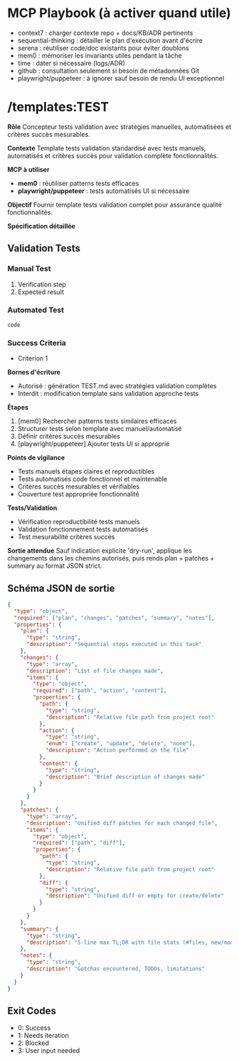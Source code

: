 # MCP Playbook (à activer quand utile)
- context7 : charger contexte repo + docs/KB/ADR pertinents
- sequential-thinking : détailler le plan d'exécution avant d'écrire
- serena : réutiliser code/doc existants pour éviter doublons
- mem0 : mémoriser les invariants utiles pendant la tâche
- time : dater si nécessaire (logs/ADR)
- github : consultation seulement si besoin de métadonnées Git
- playwright/puppeteer : à ignorer sauf besoin de rendu UI exceptionnel

# /templates:TEST

**Rôle**
Concepteur tests validation avec stratégies manuelles, automatisées et critères succès mesurables.

**Contexte**
Template tests validation standardisé avec tests manuels, automatisés et critères succès pour validation complète fonctionnalités.

**MCP à utiliser**
- **mem0** : réutiliser patterns tests efficaces
- **playwright/puppeteer** : tests automatisés UI si nécessaire

**Objectif**
Fournir template tests validation complet pour assurance qualité fonctionnalités.

**Spécification détaillée**

## Validation Tests
### Manual Test
1. Verification step
2. Expected result
### Automated Test
```code```
### Success Criteria
- Criterion 1

**Bornes d'écriture**
* Autorisé : génération TEST.md avec stratégies validation complètes
* Interdit : modification template sans validation approche tests

**Étapes**
1. [mem0] Rechercher patterns tests similaires efficaces
2. Structurer tests selon template avec manuel/automatisé
3. Définir critères succès mesurables
4. [playwright/puppeteer] Ajouter tests UI si approprié

**Points de vigilance**
- Tests manuels étapes claires et reproductibles
- Tests automatisés code fonctionnel et maintenable
- Critères succès mesurables et vérifiables
- Couverture test appropriée fonctionnalité

**Tests/Validation**
- Vérification reproductibilité tests manuels
- Validation fonctionnement tests automatisés
- Test mesurabilité critères succès

**Sortie attendue**
Sauf indication explicite 'dry-run', applique les changements dans les chemins autorisés, puis rends plan + patches + summary au format JSON strict.

## Schéma JSON de sortie

```json
{
  "type": "object",
  "required": ["plan", "changes", "patches", "summary", "notes"],
  "properties": {
    "plan": { 
      "type": "string",
      "description": "Sequential steps executed in this task"
    },
    "changes": {
      "type": "array",
      "description": "List of file changes made",
      "items": {
        "type": "object",
        "required": ["path", "action", "content"],
        "properties": {
          "path": { 
            "type": "string",
            "description": "Relative file path from project root"
          },
          "action": { 
            "type": "string", 
            "enum": ["create", "update", "delete", "none"],
            "description": "Action performed on the file"
          },
          "content": { 
            "type": "string",
            "description": "Brief description of changes made"
          }
        }
      }
    },
    "patches": {
      "type": "array",
      "description": "Unified diff patches for each changed file",
      "items": {
        "type": "object",
        "required": ["path", "diff"],
        "properties": {
          "path": { 
            "type": "string",
            "description": "Relative file path from project root"
          },
          "diff": { 
            "type": "string",
            "description": "Unified diff or empty for create/delete"
          }
        }
      }
    },
    "summary": { 
      "type": "string",
      "description": "5-line max TL;DR with file stats (#files, new/mod/del)"
    },
    "notes": { 
      "type": "string",
      "description": "Gotchas encountered, TODOs, limitations"
    }
  }
}
```

## Exit Codes
- 0: Success
- 1: Needs iteration
- 2: Blocked
- 3: User input needed